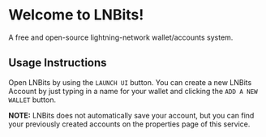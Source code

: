 # Welcome to LNBits!

A free and open-source lightning-network wallet/accounts system.
## Usage Instructions

Open LNBits by using the `LAUNCH UI` button. You can create a new LNBits Account by just typing in a name for your wallet and clicking the `ADD A NEW WALLET` button.

**NOTE:** LNBits does not automatically save your account, but you can find your previously created accounts on the properties page of this service.

